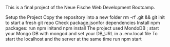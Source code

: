 This is a final project of the Neue Fische Web Development Bootcamp.

Setup the Project
Copy the repository into a new folder
rm -rf .git && git init to start a fresh git repo
Check package.jsonfor dependencies
Install npm packages: run npm initand npm install
The project used MondoDB ; start your Mongo DB with mongod and set your DB_URL in a .env.local file
To start the localhost and the server at the same time run npm start
